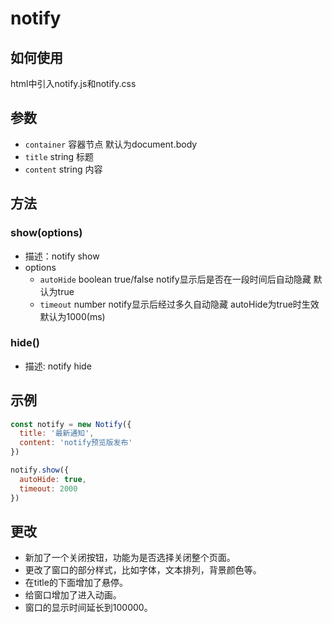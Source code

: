 # notify

## 如何使用
html中引入notify.js和notify.css

## 参数
+ `container` 容器节点 默认为document.body
+ `title` string 标题
+ `content` string 内容

## 方法
### show(options)
+ 描述：notify show
+ options
  + `autoHide` boolean true/false notify显示后是否在一段时间后自动隐藏 默认为true
  + `timeout` number notify显示后经过多久自动隐藏 autoHide为true时生效 默认为1000(ms)

### hide()
  + 描述: notify hide
## 示例
```js
const notify = new Notify({
  title: '最新通知',
  content: 'notify预览版发布'
})

notify.show({
  autoHide: true,
  timeout: 2000
})
```
## 更改 
* 新加了一个关闭按钮，功能为是否选择关闭整个页面。
* 更改了窗口的部分样式，比如字体，文本排列，背景颜色等。
* 在title的下面增加了悬停。
* 给窗口增加了进入动画。
* 窗口的显示时间延长到100000。
